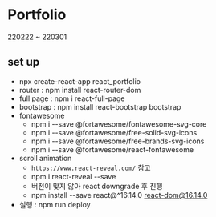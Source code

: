 # Portfolio

220222 ~ 220301

## set up

- npx create-react-app react_portfolio
- router : npm install react-router-dom
- full page : npm i react-full-page
- bootstrap : npm install react-bootstrap bootstrap
- fontawesome
  - npm i --save @fortawesome/fontawesome-svg-core
  - npm i --save @fortawesome/free-solid-svg-icons
  - npm i --save @fortawesome/free-brands-svg-icons
  - npm i --save @fortawesome/react-fontawesome
- scroll animation
  - `https://www.react-reveal.com/` 참고
  - npm i react-reveal --save
  - 버전이 맞지 않아 react downgrade 후 진행
  - npm install --save react@^16.14.0 react-dom@16.14.0
- 실행 : npm run deploy
